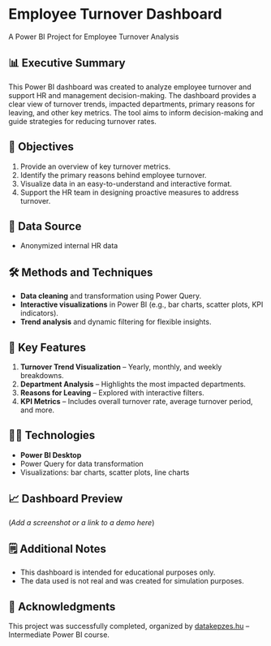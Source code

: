 
# Employee Turnover Dashboard  
A Power BI Project for Employee Turnover Analysis  

## 📊 Executive Summary  
This Power BI dashboard was created to analyze employee turnover and support HR and management decision-making. The dashboard provides a clear view of turnover trends, impacted departments, primary reasons for leaving, and other key metrics. The tool aims to inform decision-making and guide strategies for reducing turnover rates. 

## 🎯 Objectives  
1. Provide an overview of key turnover metrics.  
2. Identify the primary reasons behind employee turnover.  
3. Visualize data in an easy-to-understand and interactive format.  
4. Support the HR team in designing proactive measures to address turnover.  

## 📂 Data Source  
- Anonymized internal HR data  

## 🛠️ Methods and Techniques  
- **Data cleaning** and transformation using Power Query.  
- **Interactive visualizations** in Power BI (e.g., bar charts, scatter plots, KPI indicators).  
- **Trend analysis** and dynamic filtering for flexible insights.  

## 🚀 Key Features  
1. **Turnover Trend Visualization** – Yearly, monthly, and weekly breakdowns.  
2. **Department Analysis** – Highlights the most impacted departments.  
3. **Reasons for Leaving** – Explored with interactive filters.  
4. **KPI Metrics** – Includes overall turnover rate, average turnover period, and more.  

## 🧑‍💻 Technologies  
- **Power BI Desktop**  
- Power Query for data transformation  
- Visualizations: bar charts, scatter plots, line charts  

## 📈 Dashboard Preview  
(*Add a screenshot or a link to a demo here*)  

## 🗒️ Additional Notes  
- This dashboard is intended for educational purposes only.  
- The data used is not real and was created for simulation purposes.  

## 🤝 Acknowledgments  
This project was successfully completed, organized by [datakepzes.hu](https://datakepzes.hu) – Intermediate Power BI course. 
